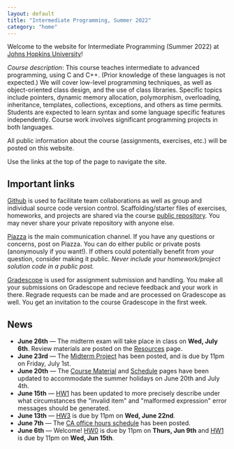 ```yaml
---
layout: default
title: "Intermediate Programming, Summer 2022"
category: "home"
---
```


Welcome to the website for Intermediate Programming (Summer 2022) at
<a class="external" target="_blank" href="https://www.jhu.edu/">Johns Hopkins University</a>!

*Course description*: This course teaches intermediate to advanced
programming, using C and C++. (Prior knowledge of these languages is not
expected.) We will cover low-level programming techniques, as well as
object-oriented class design, and the use of class libraries. Specific
topics include pointers, dynamic memory allocation, polymorphism,
overloading, inheritance, templates, collections, exceptions, and others
as time permits. Students are expected to learn syntax and some language
specific features independently. Course work involves significant
programming projects in both languages.

All public information about the course (assignments, exercises, etc.) will
be posted on this website.

Use the links at the top of the page to navigate the site.

## Important links

<a class="external" target="_blank" href="https://github.com">Github</a> is used to facilitate
team collaborations as well as group and individual
source code version control. Scaffolding/starter files of
exercises, homeworks, and projects are shared via the course
<a class="external" target="_blank" href="https://github.com/jhu-ip/cs220-summer22-public">public repository</a>.
You may never share your private repository with anyone else.

<a class="external" target="_blank" href="https://piazza.com/jhu/summer2022/en601220/home">Piazza</a> is
the main communication channel. If you have any questions or concerns,
post on Piazza. You can do either public or private posts (anonymously
if you want!). If others could potentially benefit from your question,
consider making it public. *Never include your homework/project solution
code in a public post.*

<a class="external" target="_blank" href="https://www.gradescope.com/">Gradescope</a> is used for
assignment submission and handling. You make all your submissions on
Gradescope and recieve feedback and your work in there. Regrade requests
can be made and are processed on Gradescope as well. You get an invitation
to the course Gradescope in the first week.


## News

* **June 26th** — The midterm exam will take place in class on **Wed, July 6th**.
  Review materials are posted on the [Resources](resources.html) page.
* **June 23rd** — The [Midterm Project](assign/midterm.html) has been posted, and is
  due by 11pm on Friday, July 1st.
* **June 20th** — The [Course Material](material.html) and [Schedule](schedule.html)
  pages have been updated to accommodate the summer holidays on June 20th and
  July 4th.
* **June 15th** — [HW1](assign/hw1.html) has been updated to more precisely
  describe under what circumstances the "invalid item" and "malformed expression"
  error messages should be generated.
* **June 13th** — [HW3](assign/hw3.html) is due by 11pm on **Wed, June 22nd**.
* **June 7th** — The [CA office hours schedule](officehours.html) has been posted.
* **June 6th** — Welcome! [HW0](assign/hw0.html) is due by 11pm on **Thurs, Jun 9th** and
  [HW1](assign/hw1.html) is due by 11pm on **Wed, Jun 15th**.

